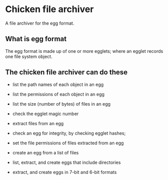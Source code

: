 # Chicken file archiver
A file archiver for the egg format.

## What is egg format
The egg format is made up of one or more egglets; where an egglet records one file system object.

## The chicken file archiver can do these
- list the path names of each object in an egg

- list the permissions of each object in an egg

- list the size (number of bytes) of files in an egg

- check the egglet magic number

- extract files from an egg

- check an egg for integrity, by checking egglet hashes;

- set the file permissions of files extracted from an egg

- create an egg from a list of files

- list, extract, and create eggs that include directories

- extract, and create eggs in 7-bit and 6-bit formats

